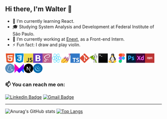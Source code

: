  Hi there, I'm Walter 👋
---

- 🌱 I’m currently learning React.
- 🎓 Studying System Analysis and Development at Federal Institute of São Paulo.
- 🔭 I’m currently working at <a href="https://enext.com.br/" target="_blank">Enext<a/>, as a Front-end Intern.
- ⚡ Fun fact: I draw and play violin.

<img width="30" src="/assets/html.png"><img width="30" src="/assets/css.png"><img width="30" src="/assets/javascript.png"><img width="30" src="/assets/bootstrap.png"><img width="30" src="/assets/sass.png"><img width="30" src="/assets/react.png"><img width="30" src="/assets/styled-components.png"><img width="30" src="/assets/typescript.png"><img width="30" src="/assets/git.png"><img width="30" src="/assets/GSAP.png"><img width="30" src="/assets/terminal.png"><img width="30" src="/assets/linux.png"><img width="30" src="/assets/figma.png"><img width="30" src="/assets/photoshop.png"><img width="30" src="/assets/adobexd.png"><img width="30" src="/assets/npm.png"><img width="30" src="/assets/yarn.png"><img width="30" src="/assets/framer.png"><img width="30" src="/assets/next.png"><img width="30" src="/assets/jquery.png">

### 📫 You can reach me on:

[![Linkedin Badge](https://img.shields.io/badge/-Walter_Alcantara-blue?style=flat-square&logo=Linkedin&logoColor=white&link=https://www.linkedin.com/in/walteralcantara//)](https://www.linkedin.com/in/walteralcantara/) 
[![Gmail Badge](https://img.shields.io/badge/-waltermalcantara@gmail.com-c14438?style=flat-square&logo=Gmail&logoColor=white&link=mailto:waltermalcantara@gmail.com)](mailto:waltermalcantara@gmail.com)


---
![Anurag's GitHub stats](https://github-readme-stats.vercel.app/api?username=wmalcantara&theme=tokyonight&show_icons=true)
[![Top Langs](https://github-readme-stats.vercel.app/api/top-langs/?username=wmalcantara&langs_count=6&exclude_repo=caravan&layout=compact&theme=tokyonight)](https://github.com/anuraghazra/github-readme-stats)


<!--
**wmalcantara/wmalcantara** is a ✨ _special_ ✨ repository because its `README.md` (this file) appears on your GitHub profile.

Here are some ideas to get you started:

- 🔭 I’m currently working on ...
- 🌱 I’m currently learning ...
- 👯 I’m looking to collaborate on ...
- 🤔 I’m looking for help with ...
- 💬 Ask me about ...
- 📫 How to reach me: ...
- 😄 Pronouns: ...
- ⚡ Fun fact: ...
-->
